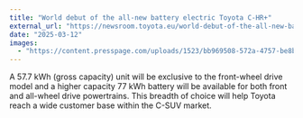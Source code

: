 ```yaml
---
title: "World debut of the all-new battery electric Toyota C-HR+"
external_url: "https://newsroom.toyota.eu/world-debut-of-the-all-new-battery-electric-toyota--c-hr/"
date: "2025-03-12"
images:
  - "https://content.presspage.com/uploads/1523/bb969508-572a-4757-be8b-229cc6cab062/800_2025toyotac-hr02.jpg"
---
```


A 57.7 kWh (gross capacity) unit will be exclusive to the front-wheel drive model and a higher capacity 77 kWh battery will be available for both front and all-wheel drive powertrains. This breadth of choice will help Toyota reach a wide customer base within the C-SUV market.